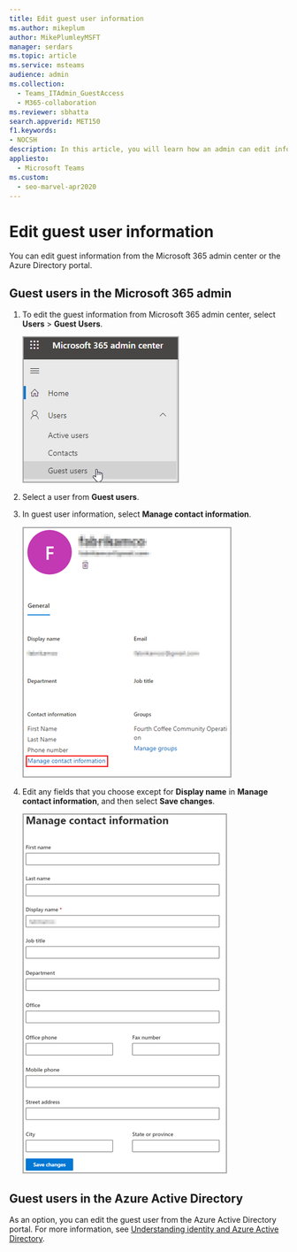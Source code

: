 ```yaml
---
title: Edit guest user information
ms.author: mikeplum
author: MikePlumleyMSFT
manager: serdars
ms.topic: article
ms.service: msteams
audience: admin
ms.collection: 
  - Teams_ITAdmin_GuestAccess
  - M365-collaboration
ms.reviewer: sbhatta
search.appverid: MET150
f1.keywords:
- NOCSH
description: In this article, you will learn how an admin can edit information about guest users in the Azure Active Directory portal.
appliesto: 
  - Microsoft Teams
ms.custom: 
  - seo-marvel-apr2020
---
```


# Edit guest user information

You can edit guest information from the Microsoft 365 admin center or the Azure Directory portal.

## Guest users in the Microsoft 365 admin

1. To edit the guest information from Microsoft 365 admin center, select **Users** > **Guest Users**.

   ![The guest user information being edited](media/access-guest-user.png)

2. Select a user from **Guest users**.

3. In guest user information, select **Manage contact information**.

   ![Manage contact information ](media/guest-user-data1.png)

4. Edit any fields that you choose except for **Display name** in **Manage contact information**, and then select **Save changes**.

   ![Edit the guest user contact information](media/manage-guest-contact.png)

## Guest users in the Azure Active Directory

As an option, you can edit the guest user from the Azure Active Directory portal. For more information, see [Understanding identity and Azure Active Directory](https://support.office.com/article/Understanding-Office-365-Identity-and-Azure-Active-Directory-06a189e7-5ec6-4af2-94bf-a22ea225a7a9).
